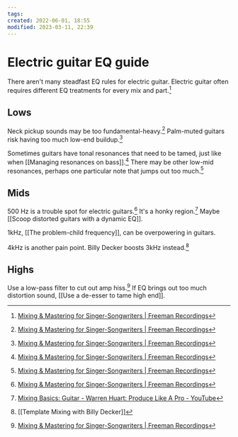 ```yaml
---
tags: 
created: 2022-06-01, 18:55
modified: 2023-03-11, 22:39
---
```


# Electric guitar EQ guide
There aren't many steadfast EQ rules for electric guitar. Electric guitar often requires different EQ treatments for every mix and part.[^1]

## Lows
Neck pickup sounds may be too fundamental-heavy.[^1] Palm-muted guitars risk having too much low-end buildup.[^2]

Sometimes guitars have tonal resonances that need to be tamed, just like when [[Managing resonances on bass]].[^3] There may be other low-mid resonances, perhaps one particular note that jumps out too much.[^4]

## Mids
500 Hz is a trouble spot for electric guitars.[^2] It's a honky region.[^5] Maybe [[Scoop distorted guitars with a dynamic EQ]].

1kHz, [[The problem-child frequency]], can be overpowering in guitars.

4kHz is another pain point. Billy Decker boosts 3kHz instead.[^6]

## Highs
Use a low-pass filter to cut out amp hiss.[^1] If EQ brings out too much distortion sound, [[Use a de-esser to tame high end]].

[^1]: [Mixing & Mastering for Singer-Songwriters | Freeman Recordings](https://www.freemanrecordings.io/products/mixing-fundamentals-eq/categories/2149508598/posts/2154723656)
[^2]: [Mixing & Mastering for Singer-Songwriters | Freeman Recordings](https://www.freemanrecordings.io/products/mixing-fundamentals-eq/categories/2149508598/posts/2156036411)
[^3]: [Mixing & Mastering for Singer-Songwriters | Freeman Recordings](https://www.freemanrecordings.io/products/mixing-fundamentals-eq/categories/2149508598/posts/2156036264)
[^4]: [Mixing & Mastering for Singer-Songwriters | Freeman Recordings](https://www.freemanrecordings.io/products/mixing-fundamentals-eq/categories/2149508598/posts/2156036189)
[^5]: [Mixing Basics: Guitar - Warren Huart: Produce Like A Pro - YouTube](https://youtu.be/C2WPNv_dTfI)
[^6]: [[Template Mixing with Billy Decker]]